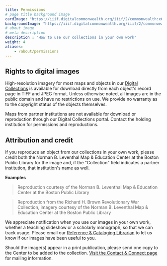 ```yaml
---
title: Permissions
# page title background image
cardImage: "https://iiif.digitalcommonwealth.org/iiif/2/commonwealth:x633fc71j/2872,2546,3136,1438/,800/0/default.jpg"
backgroundImage: "https://iiif.digitalcommonwealth.org/iiif/2/commonwealth:x633fc71j/2872,2546,3136,1438/,800/0/default.jpg"
# about image
# meta description
description : "How to use our collections in your own work"
weight: 4
aliases:
    - /about/permissions
---
```


## Rights to digital images

High-resolution imagery for most maps and objects in our [Digital Collections](/collections/digital-collections) is available for download directly from each object's record page in TIFF and JPEG format. Unless otherwise noted, all images are in the public domain and have no restrictions on use. We provide no warranty as to the copyright status of the objects themselves.

Maps from partner institutions are not available for download or reproduction through our Digital Collections portal. Contact the holding institution for permissions and reproductions.

## Attribution and credit

If you reproduce an object from our collections in your own work, please credit both the Norman B. Leventhal Map & Education Center at the Boston Public Library for the image and, if the "Collection" field indicates a partner institution, that institution's name as well.

**Examples**

> Reproduction courtesy of the Norman B. Leventhal Map & Education Center at the Boston Public Library

> Reproduction from the Richard H. Brown Revolutionary War Collection, imagery courtesy of the Norman B. Leventhal Map & Education Center at the Boston Public Library

We appreciate notification when you use our images in your own work, whether a teaching slideshow or a scholarly monograph, so that we can track usage. Please email our [Reference & Cataloging Librarian](/about/people/lauren-chen/) to let us know if our images have been useful to you.

Should the image(s) appear in a print publication, please send one copy to the Center to be added to the collection. [Visit the Contact & Connect page](/about/contact-connect) for mailing information.
